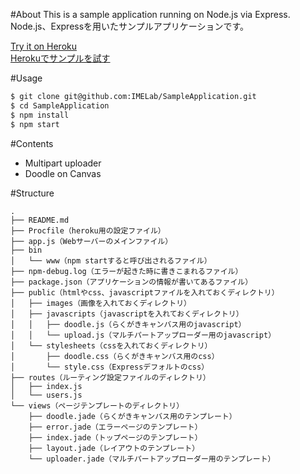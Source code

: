 #About
This is a sample application running on Node.js via Express.  
Node.js、Expressを用いたサンプルアプリケーションです。

[Try it on Heroku](https://imelab-sampleapp.herokuapp.com/)  
[Herokuでサンプルを試す](https://imelab-sampleapp.herokuapp.com/)

#Usage

```sh
$ git clone git@github.com:IMELab/SampleApplication.git
$ cd SampleApplication
$ npm install
$ npm start
```

#Contents

* Multipart uploader
* Doodle on Canvas

#Structure

```
.  
├── README.md
├── Procfile（heroku用の設定ファイル）
├── app.js（Webサーバーのメインファイル）  
├── bin  
│   └── www（npm startすると呼び出されるファイル）  
├── npm-debug.log（エラーが起きた時に書きこまれるファイル）  
├── package.json（アプリケーションの情報が書いてあるファイル）  
├── public（htmlやcss、javascriptファイルを入れておくディレクトリ）  
│   ├── images（画像を入れておくディレクトリ）  
│   ├── javascripts（javascriptを入れておくディレクトリ）  
│   │   ├── doodle.js（らくがきキャンバス用のjavascript）
│   │   └── upload.js（マルチパートアップローダー用のjavascript）  
│   └── stylesheets（cssを入れておくディレクトリ）
│       ├── doodle.css（らくがきキャンバス用のcss）
│       └── style.css（Expressデフォルトのcss）
├── routes（ルーティング設定ファイルのディレクトリ）  
│   ├── index.js
│   └── users.js  
└── views（ページテンプレートのディレクトリ）  
    ├── doodle.jade（らくがきキャンバス用のテンプレート）
    ├── error.jade（エラーページのテンプレート）
    ├── index.jade（トップページのテンプレート）
    ├── layout.jade（レイアウトのテンプレート）
    └── uploader.jade（マルチパートアップローダー用のテンプレート）

```